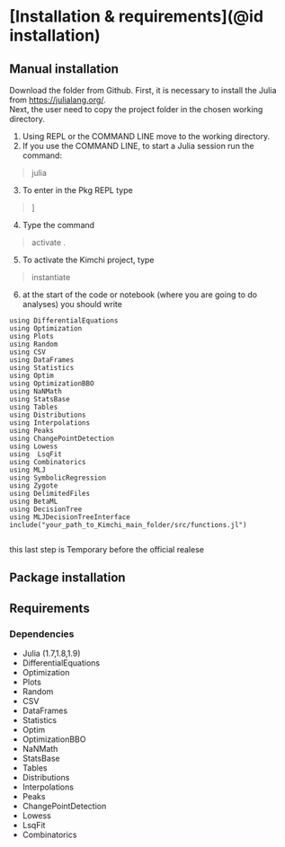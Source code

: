 # [Installation & requirements](@id installation)

## Manual installation
Download the folder from Github. 
First, it is necessary to install the Julia from https://julialang.org/.   
Next, the user need to copy the project folder in the chosen working directory. 

1. Using REPL or the COMMAND LINE move to the working directory.  
2. If you use the COMMAND LINE, to start a Julia session run the command:

> julia

3. To enter in the Pkg REPL  type 

>]  

4. Type the command 
> activate .

5. To activate the Kimchi project, type
> instantiate

6. at the start of the code or notebook (where you are going to do analyses) you should write 

```
using DifferentialEquations
using Optimization
using Plots
using Random
using CSV
using DataFrames
using Statistics
using Optim
using OptimizationBBO
using NaNMath
using StatsBase
using Tables
using Distributions
using Interpolations
using Peaks
using ChangePointDetection
using Lowess  
using  LsqFit
using Combinatorics
using MLJ
using SymbolicRegression
using Zygote
using DelimitedFiles
using BetaML
using DecisionTree
using MLJDecisionTreeInterface
include("your_path_to_Kimchi_main_folder/src/functions.jl")


```
this last step is Temporary before the official realese
## Package installation
## Requirements
### Dependencies

- Julia (1.7,1.8,1.9)
- DifferentialEquations
- Optimization
- Plots
- Random
- CSV
- DataFrames
- Statistics
-  Optim
-   OptimizationBBO
- NaNMath
- StatsBase
- Tables
- Distributions
- Interpolations
- Peaks
- ChangePointDetection
- Lowess
- LsqFit
- Combinatorics


